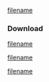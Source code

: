 [filename](common/index_header.md ':include')

### Download

[filename](help/00-use.md ':include')

[filename](common/index_contact.md ':include')

[filename](common/index_footer.md ':include')

